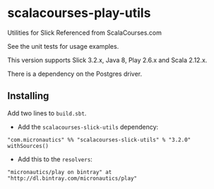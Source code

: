 # scalacourses-play-utils
Utilities for Slick Referenced from ScalaCourses.com

See the unit tests for usage examples.

This version supports Slick 3.2.x, Java 8, Play 2.6.x and Scala 2.12.x.

There is a dependency on the Postgres driver.

## Installing ##

Add two lines to `build.sbt`.

 * Add the `scalacourses-slick-utils` dependency:
````
"com.micronautics" %% "scalacourses-slick-utils" % "3.2.0" withSources()
````

 * Add this to the `resolvers`:
````
"micronautics/play on bintray" at "http://dl.bintray.com/micronautics/play"
````
